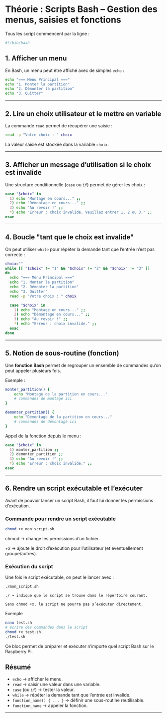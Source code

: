 # Théorie : Scripts Bash – Gestion des menus, saisies et fonctions

Tous les script commencent par la ligne :
```bash
#!/bin/bash
```

## 1. Afficher un menu
En Bash, un menu peut être affiché avec de simples `echo` :
```bash
echo "=== Menu Principal ==="
echo "1. Monter la partition"
echo "2. Démonter la partition"
echo "3. Quitter"
```

---

## 2. Lire un choix utilisateur et le mettre en variable
La commande `read` permet de récupérer une saisie :
```bash
read -p "Votre choix : " choix
```
La valeur saisie est stockée dans la variable `choix`.

---

## 3. Afficher un message d’utilisation si le choix est invalide
Une structure conditionnelle (`case` ou `if`) permet de gérer les choix :
```bash
case "$choix" in
  1) echo "Montage en cours..." ;;
  2) echo "Démontage en cours..." ;;
  3) echo "Au revoir !" ;;
  *) echo "Erreur : choix invalide. Veuillez entrer 1, 2 ou 3." ;;
esac
```

---

## 4. Boucle "tant que le choix est invalide"
On peut utiliser `while` pour répéter la demande tant que l’entrée n’est pas correcte :
```bash
choix=""
while [[ "$choix" != "1" && "$choix" != "2" && "$choix" != "3" ]]
do
  echo "=== Menu Principal ==="
  echo "1. Monter la partition"
  echo "2. Démonter la partition"
  echo "3. Quitter"
  read -p "Votre choix : " choix

  case "$choix" in
    1) echo "Montage en cours..." ;;
    2) echo "Démontage en cours..." ;;
    3) echo "Au revoir !" ;;
    *) echo "Erreur : choix invalide." ;;
  esac
done
```

---

## 5. Notion de sous-routine (fonction)
Une **fonction Bash** permet de regrouper un ensemble de commandes qu’on peut appeler plusieurs fois.

Exemple :
```bash
monter_partition() {
    echo "Montage de la partition en cours..."
    # commandes de montage ici
}

demonter_partition() {
    echo "Démontage de la partition en cours..."
    # commandes de démontage ici
}
```

Appel de la fonction depuis le menu :
```bash
case "$choix" in
  1) monter_partition ;;
  2) demonter_partition ;;
  3) echo "Au revoir !" ;;
  *) echo "Erreur : choix invalide." ;;
esac
```

---

## 6. Rendre un script exécutable et l’exécuter  

Avant de pouvoir lancer un script Bash, il faut lui donner les permissions d’exécution.

### Commande pour rendre un script exécutable  
```bash
chmod +x mon_script.sh  
```
chmod → change les permissions d’un fichier.  
  
+x → ajoute le droit d’exécution pour l’utilisateur (et éventuellement groupe/autres).  

### Exécution du script  

Une fois le script exécutable, on peut le lancer avec :
```bash
./mon_script.sh  
```
    ./ → indique que le script se trouve dans le répertoire courant.

    Sans chmod +x, le script ne pourra pas s’exécuter directement.

Exemple
```bash
nano test.sh
# écrire des commandes dans le script
chmod +x test.sh
./test.sh

```
Ce bloc permet de préparer et exécuter n’importe quel script Bash sur le Raspberry Pi.

## Résumé
- `echo` → afficher le menu.  
- `read` → saisir une valeur dans une variable.  
- `case` (ou `if`) → tester la valeur.  
- `while` → répéter la demande tant que l’entrée est invalide.  
- `function_name() { ... }` → définir une sous-routine réutilisable.  
- `function_name` → appeler la fonction.  

---

